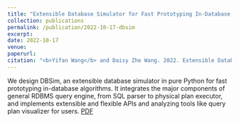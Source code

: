 ```yaml
---
title: "Extensible Database Simulator for Fast Prototyping In-Database Algorithms."
collection: publications
permalink: /publication/2022-10-17-dbsim
excerpt: 
date: 2022-10-17
venue: 
paperurl: 
citation: "<b>Yifan Wang</b> and Daisy Zhe Wang. 2022. Extensible Database Simulator for Fast Prototyping In-Database Algorithms. In Proceedings of the 31st ACM International Conference on Information & Knowledge Management (CIKM '22). Association for Computing Machinery, New York, NY, USA, 5029–5033. https://doi.org/10.1145/3511808.3557205"
---
```


We design DBSim, an extensible database simulator in pure Python for fast prototyping in-database algorithms. 
It integrates the major components of general RDBMS query engine, from SQL parser to physical plan executor, and implements extensible and flexible APIs and analyzing tools like query plan visualizer for users. [PDF](https://arxiv.org/abs/2204.09819)
